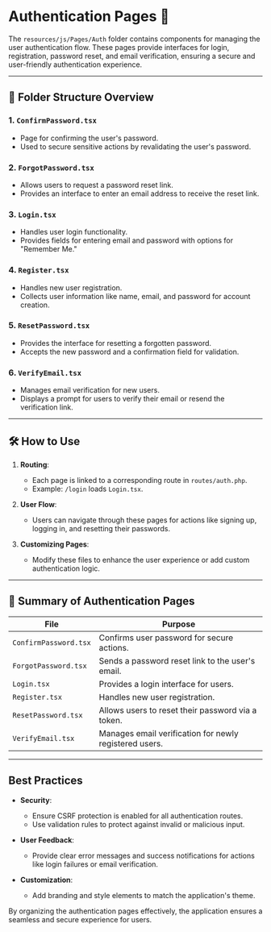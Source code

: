 # Authentication Pages 📂

The `resources/js/Pages/Auth` folder contains components for managing the user authentication flow. These pages provide interfaces for login, registration, password reset, and email verification, ensuring a secure and user-friendly authentication experience.

---

## 📂 Folder Structure Overview

### 1. **`ConfirmPassword.tsx`**

-   Page for confirming the user's password.
-   Used to secure sensitive actions by revalidating the user's password.

### 2. **`ForgotPassword.tsx`**

-   Allows users to request a password reset link.
-   Provides an interface to enter an email address to receive the reset link.

### 3. **`Login.tsx`**

-   Handles user login functionality.
-   Provides fields for entering email and password with options for "Remember Me."

### 4. **`Register.tsx`**

-   Handles new user registration.
-   Collects user information like name, email, and password for account creation.

### 5. **`ResetPassword.tsx`**

-   Provides the interface for resetting a forgotten password.
-   Accepts the new password and a confirmation field for validation.

### 6. **`VerifyEmail.tsx`**

-   Manages email verification for new users.
-   Displays a prompt for users to verify their email or resend the verification link.

---

## 🛠️ How to Use

1. **Routing**:

    - Each page is linked to a corresponding route in `routes/auth.php`.
    - Example: `/login` loads `Login.tsx`.

2. **User Flow**:

    - Users can navigate through these pages for actions like signing up, logging in, and resetting their passwords.

3. **Customizing Pages**:
    - Modify these files to enhance the user experience or add custom authentication logic.

---

## 🌟 Summary of Authentication Pages

| **File**              | **Purpose**                                            |
| --------------------- | ------------------------------------------------------ |
| `ConfirmPassword.tsx` | Confirms user password for secure actions.             |
| `ForgotPassword.tsx`  | Sends a password reset link to the user's email.       |
| `Login.tsx`           | Provides a login interface for users.                  |
| `Register.tsx`        | Handles new user registration.                         |
| `ResetPassword.tsx`   | Allows users to reset their password via a token.      |
| `VerifyEmail.tsx`     | Manages email verification for newly registered users. |

---

## Best Practices

-   **Security**:

    -   Ensure CSRF protection is enabled for all authentication routes.
    -   Use validation rules to protect against invalid or malicious input.

-   **User Feedback**:

    -   Provide clear error messages and success notifications for actions like login failures or email verification.

-   **Customization**:
    -   Add branding and style elements to match the application's theme.

By organizing the authentication pages effectively, the application ensures a seamless and secure experience for users.
